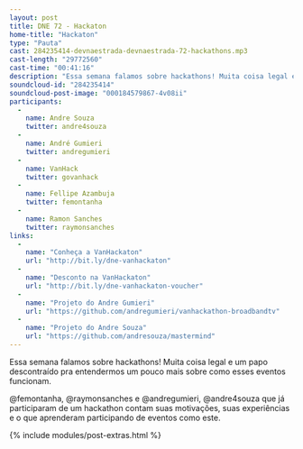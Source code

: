 ```yaml
---
layout: post
title: DNE 72 - Hackaton
home-title: "Hackaton"
type: "Pauta"
cast: 284235414-devnaestrada-devnaestrada-72-hackathons.mp3
cast-length: "29772560"
cast-time: "00:41:16"
description: "Essa semana falamos sobre hackathons! Muita coisa legal e um papo descontraído pra entendermos um pouco mais sobre como esses eventos funcionam. "
soundcloud-id: "284235414"
soundcloud-post-image: "000184579867-4v08ii"
participants:
  -
    name: Andre Souza
    twitter: andre4souza
  -
    name: André Gumieri
    twitter: andregumieri
  -
    name: VanHack
    twitter: govanhack
  -
    name: Fellipe Azambuja
    twitter: femontanha
  -
    name: Ramon Sanches
    twitter: raymonsanches
links:
  -
    name: "Conheça a VanHackaton"
    url: "http://bit.ly/dne-vanhackaton"
  -
    name: "Desconto na VanHackaton"
    url: "http://bit.ly/dne-vanhackaton-voucher"
  -
    name: "Projeto do Andre Gumieri"
    url: "https://github.com/andregumieri/vanhackathon-broadbandtv"
  -
    name: "Projeto do Andre Souza"
    url: "https://github.com/andresouza/mastermind"
---
```


Essa semana falamos sobre hackathons! Muita coisa legal e um papo descontraído pra entendermos um pouco mais sobre como esses eventos funcionam. 

@femontanha, @raymonsanches e @andregumieri, @andre4souza que já participaram de um hackathon contam suas motivações, suas experiências e o que aprenderam participando de eventos como este.

{% include modules/post-extras.html %}
